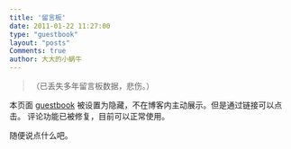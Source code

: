 ```yaml
---
title: '留言板'
date: 2011-01-22 11:27:00
type: "guestbook"
layout: "posts"
Comments: true
author: 大大的小蜗牛
---
```


>（已丢失多年留言板数据，悲伤。）

本页面 [guestbook](https://eallion.com/guestbook/) 被设置为隐藏，不在博客内主动展示。但是通过链接可以点击。
评论功能已被修复，目前可以正常使用。

随便说点什么吧。